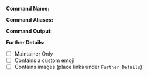 **Command Name:**

**Command Aliases:**

**Command Output:**

**Further Details:**

- [ ] Maintainer Only
- [ ] Contains a custom emoji
- [ ] Contains images (place links under `Further Details`)

